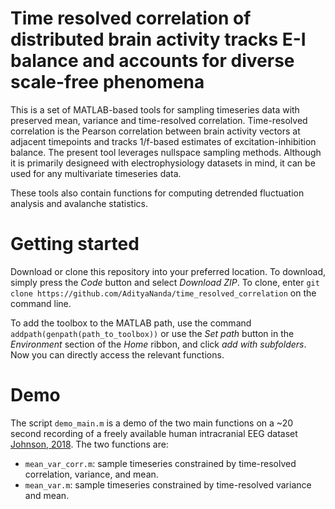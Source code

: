 # Time resolved correlation of distributed brain activity tracks E-I balance and accounts for diverse scale-free phenomena

This is a set of MATLAB-based tools for sampling timeseries data with preserved mean, variance and time-resolved correlation. Time-resolved correlation is the Pearson correlation between brain activity vectors at adjacent timepoints and tracks 1/f-based estimates of excitation-inhibition balance. The present tool leverages nullspace sampling methods. Although it is primarily designeed with electrophysiology datasets in mind, it can be used for any multivariate timeseries data. 

These tools also contain functions for computing detrended fluctuation analysis and avalanche statistics.

# Getting started

Download or clone this repository into your preferred location. To download, simply press the _Code_ button and select _Download ZIP_.  To clone, enter `git clone https://github.com/AdityaNanda/time_resolved_correlation` on the command line.

To add the toolbox to the MATLAB path, use the command `addpath(genpath(path_to_toolbox))` or use the _Set path_ button in the _Environment_ section of the _Home_ ribbon, and click _add with subfolders_. Now you can directly access the relevant functions.

# Demo

The script `demo_main.m` is a demo of the two main functions on a ~20 second recording of a freely available human intracranial EEG dataset [Johnson, 2018](http://dx.doi.org/10.6080/K0VX0DQD). The two functions are:

* `mean_var_corr.m`: sample timeseries constrained by time-resolved correlation, variance, and mean. 
* `mean_var.m`: sample timeseries constrained by time-resolved variance and mean.

